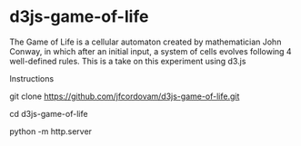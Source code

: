 # d3js-game-of-life
The Game of Life is a cellular automaton created by mathematician John Conway, in which after an initial input, a system of cells evolves following 4 well-defined rules. 
This is a take on this experiment using d3.js

Instructions

git clone https://github.com/jfcordovam/d3js-game-of-life.git

cd d3js-game-of-life

python -m http.server
